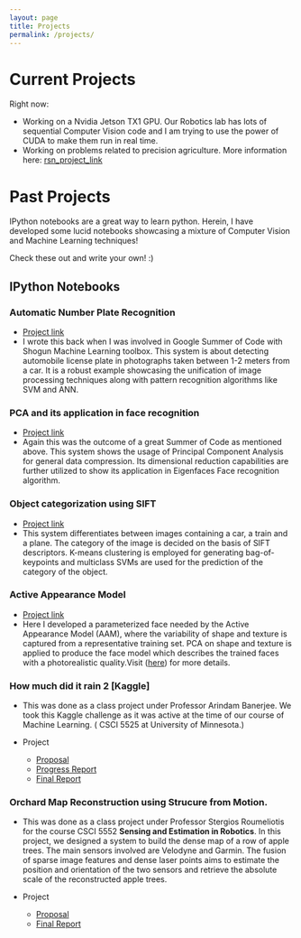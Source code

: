 ```yaml
---
layout: page
title: Projects
permalink: /projects/
---
```


# Current Projects

Right now:

- Working on a Nvidia Jetson TX1 GPU. Our Robotics lab has lots of sequential Computer Vision code and I am trying to use the power of CUDA to make them run in real time.
- Working on problems related to precision agriculture. More information here: [rsn_project_link](http://rsn.cs.umn.edu/index.php/Precision_Agriculture)



# Past Projects

IPython notebooks are a great way to learn python. Herein, I have developed some lucid notebooks showcasing a mixture of Computer Vision and Machine Learning techniques!

Check these out and write your own! :)

## IPython Notebooks

### Automatic Number Plate Recognition

- [Project link](http://nbviewer.jupyter.org/gist/kislayabhi/89b985e5b78a6f56029a/ANPR.ipynb)
- I wrote this back when I was involved in Google Summer of Code with Shogun Machine Learning toolbox. This system is about detecting automobile license plate in photographs taken between 1-2 meters from a car. It is a robust example showcasing the unification of image processing techniques along with pattern recognition algorithms like SVM and ANN.

### PCA and its application in face recognition

- [Project link](http://www.shogun-toolbox.org/static/notebook/current/pca_notebook.html)
- Again this was the outcome of a great Summer of Code as mentioned above. This system shows the usage of Principal Component Analysis for general data compression. Its dimensional reduction capabilities are further utilized to show its application in Eigenfaces Face recognition algorithm.

### Object categorization using SIFT

- [Project link](http://nbviewer.jupyter.org/gist/kislayabhi/abb68be1b0be7148e7b7)
- This system differentiates between images containing a car, a train and a plane. The category of the image is decided on the basis of SIFT descriptors. K-means clustering is employed for generating bag-of-keypoints and multiclass SVMs are used for the prediction of the category of the object.

### Active Appearance Model

- [Project link](http://nbviewer.jupyter.org/gist/kislayabhi/0cc4f6e6b625873c15de)
- Here I developed a parameterized face needed by the Active Appearance Model (AAM), where the variability of shape and texture is captured from a representative training set. PCA on shape and texture is applied to produce the face model which describes the trained faces with a photorealistic quality.Visit ([here](http://kislayvision.com/research/active-appearance-models/)) for more details.

### How much did it rain 2 [Kaggle]

- This was done as a class project under Professor Arindam Banerjee. We took this Kaggle challenge as it was active at the time of our course of Machine Learning. ( CSCI 5525 at University of Minnesota.)

- Project

  - [Proposal](https://drive.google.com/file/d/0ByM6ForkyNZfeEdNM1dSeDJTakE/view?usp=sharing)
  - [Progress Report](https://drive.google.com/file/d/0ByM6ForkyNZfNXJVamhfRHoyalk/view?usp=sharing)
  - [Final Report](https://drive.google.com/file/d/0ByM6ForkyNZfOTJDeUxNclA5ZGs/view?usp=sharing)

### Orchard Map Reconstruction using Strucure from Motion.

- This was done as a class project under Professor Stergios Roumeliotis for the course CSCI 5552 **Sensing and Estimation in Robotics**. In this project, we designed a system to build the dense map of a row of apple trees. The main sensors involved are Velodyne and Garmin. The fusion of sparse image features and dense laser points aims to estimate the position and orientation of the two sensors and retrieve the absolute scale of the reconstructed apple trees.

- Project

  - [Proposal](https://drive.google.com/open?id=0B7amwNOMaX8OdVlLRVJGNWhTMzA)
  - [Final Report](https://drive.google.com/open?id=0B7amwNOMaX8OMUtreVdTMVFSaE0)
